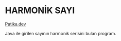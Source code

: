 # HARMONİK SAYI

[Patika.dev](https://www.patika.dev/tr)

Java ile girilen sayının harmonik serisini bulan program.


